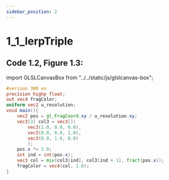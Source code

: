 ```yaml
---
sidebar_position: 2
---
```


# 1_1_lerpTriple
## Code 1.2, Figure 1.3: 

import GLSLCanvasBox from "../../static/js/glslcanvas-box";

<GLSLCanvasBox
  baseUrl='/MathOfRealTimeGraphics-samples'  fragUrl='/frags/ch1/1_1_lerpTriple.frag'
/>

```glsl showLineNumbers title="1_1_lerpTriple.frag"
#version 300 es
precision highp float;
out vec4 fragColor;
uniform vec2 u_resolution;
void main(){
    vec2 pos = gl_FragCoord.xy / u_resolution.xy;
    vec3[3] col3 = vec3[](
        vec3(1.0, 0.0, 0.0),
        vec3(0.0, 0.0, 1.0),
        vec3(0.0, 1.0, 0.0)
        );
    pos.x *= 2.0;
    int ind = int(pos.x);
    vec3 col = mix(col3[ind], col3[ind + 1], fract(pos.x));
    fragColor = vec4(col, 1.0);
}
```
